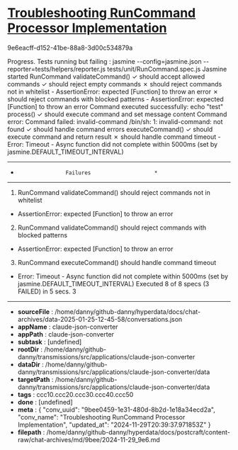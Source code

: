 # [Troubleshooting RunCommand Processor Implementation](https://claude.ai/chat/9bee0459-1e31-480d-8b2d-1e18a34ecd2a)

9e6eacff-d152-41be-88a8-3d00c534879a

Progress. Tests running but failing :
jasmine --config=jasmine.json --reporter=tests/helpers/reporter.js tests/unit/RunCommand.spec.js
Jasmine started
  RunCommand
    validateCommand()
      ✓ should accept allowed commands
      ✓ should reject empty commands
      ✗ should reject commands not in whitelist
        - AssertionError: expected [Function] to throw an error
      ✗ should reject commands with blocked patterns
        - AssertionError: expected [Function] to throw an error
Command executed successfully: echo "test"
    process()
      ✓ should execute command and set message content
Command error: Command failed: invalid-command
/bin/sh: 1: invalid-command: not found
      ✓ should handle command errors
    executeCommand()
      ✓ should execute command and return result
      ✗ should handle command timeout
        - Error: Timeout - Async function did not complete within 5000ms (set by jasmine.DEFAULT_TIMEOUT_INTERVAL)
**************************************************
*                    Failures                    *
**************************************************
1) RunCommand validateCommand() should reject commands not in whitelist
  - AssertionError: expected [Function] to throw an error
2) RunCommand validateCommand() should reject commands with blocked patterns
  - AssertionError: expected [Function] to throw an error
3) RunCommand executeCommand() should handle command timeout
  - Error: Timeout - Async function did not complete within 5000ms (set by jasmine.DEFAULT_TIMEOUT_INTERVAL)
Executed 8 of 8 specs (3 FAILED) in 5 secs.
3

---

* **sourceFile** : /home/danny/github-danny/hyperdata/docs/chat-archives/data-2025-01-25-12-45-58/conversations.json
* **appName** : claude-json-converter
* **appPath** : claude-json-converter
* **subtask** : [undefined]
* **rootDir** : /home/danny/github-danny/transmissions/src/applications/claude-json-converter
* **dataDir** : /home/danny/github-danny/transmissions/src/applications/claude-json-converter/data
* **targetPath** : /home/danny/github-danny/transmissions/src/applications/claude-json-converter/data
* **tags** : ccc10.ccc20.ccc30.ccc40.ccc50
* **done** : [undefined]
* **meta** : {
  "conv_uuid": "9bee0459-1e31-480d-8b2d-1e18a34ecd2a",
  "conv_name": "Troubleshooting RunCommand Processor Implementation",
  "updated_at": "2024-11-29T20:39:37.971853Z"
}
* **filepath** : /home/danny/github-danny/hyperdata/docs/postcraft/content-raw/chat-archives/md/9bee/2024-11-29_9e6.md